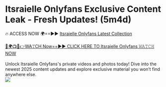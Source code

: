 # Itsraielle Onlyfans Exclusive Content Leak - Fresh Updates! (5m4d)

🔥 ACCESS NOW 🌍==►► <a href="https://tinyurl.com/kvy9nzfs" rel="nofollow">Itsraielle Onlyfans Latest Collection</a>
<br><br>
[🔴🌍📺📱👉WA𝚃CH Now==►► CLICK HERE TO Itsraielle Onlyfans 𝚆𝙰𝚃𝙲𝙷 NOW](https://tinyurl.com/kvy9nzfs)
<br><br>
Unlock Itsraielle Onlyfans's private videos and photos today! Dive into the newest 2025 content updates and explore exclusive material you won’t find anywhere else.
<br>
<a href="https://tinyurl.com/kvy9nzfs" rel="nofollow" data-target="animated-image.originalLink"><img src="https://camo.githubusercontent.com/8a4f000d20f83aca3bf7ec5f350d767afa0574a8a352519fd8cfa583a6f93a33/68747470733a2f2f692e696d6775722e636f6d2f644a486b345a712e676966" data-canonical-src="https://i.imgur.com/dJHk4Zq.gif" style="max-width: 100%; display: inline-block;" data-target="animated-image.originalImage"></a>
<br>
